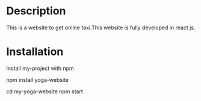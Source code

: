 # Description
This is a website to get online taxi.This website is fully developed in react js.

# Installation
Install my-project with npm

npm install yoga-website

cd my-yoga-website npm start